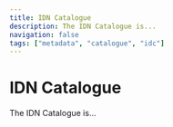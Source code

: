 ```yaml
---
title: IDN Catalogue
description: The IDN Catalogue is...
navigation: false
tags: ["metadata", "catalogue", "idc"]
---
```


# IDN Catalogue
The IDN Catalogue is...